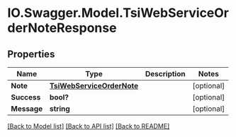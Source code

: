 # IO.Swagger.Model.TsiWebServiceOrderNoteResponse
## Properties

Name | Type | Description | Notes
------------ | ------------- | ------------- | -------------
**Note** | [**TsiWebServiceOrderNote**](TsiWebServiceOrderNote.md) |  | [optional] 
**Success** | **bool?** |  | [optional] 
**Message** | **string** |  | [optional] 

[[Back to Model list]](../README.md#documentation-for-models) [[Back to API list]](../README.md#documentation-for-api-endpoints) [[Back to README]](../README.md)

